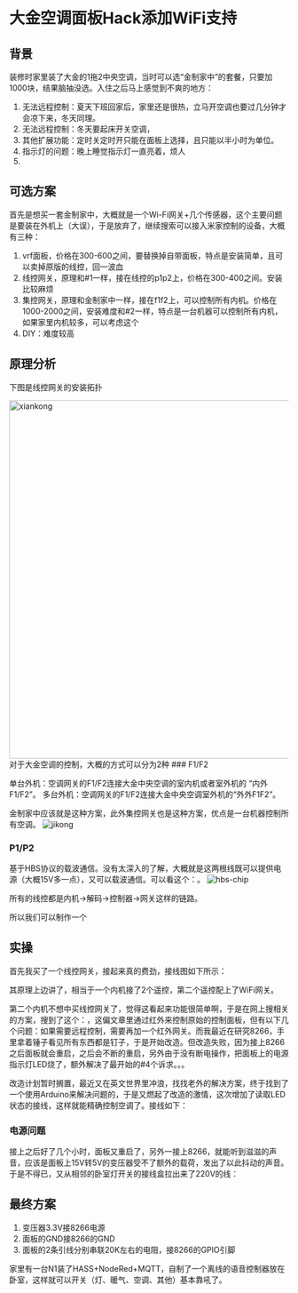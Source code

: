# 大金空调面板Hack添加WiFi支持

## 背景
装修时家里装了大金的1拖2中央空调，当时可以选“金制家中”的套餐，只要加1000块，结果脑抽没选。入住之后马上感觉到不爽的地方：
1. 无法远程控制：夏天下班回家后，家里还是很热，立马开空调也要过几分钟才会凉下来，冬天同理。
2. 无法远程控制：冬天要起床开关空调，
3. 其他扩展功能：定时关定时开只能在面板上选择，且只能以半小时为单位。
4. 指示灯的问题：晚上睡觉指示灯一直亮着，烦人
5. 

## 可选方案
首先是想买一套金制家中，大概就是一个Wi-Fi网关+几个传感器，这个主要问题是要装在外机上（大误），于是放弃了，继续搜索可以接入米家控制的设备，大概有三种：
1. vrf面板，价格在300-600之间，要替换掉自带面板，特点是安装简单，且可以卖掉原版的线控，回一波血
2. 线控网关，原理和#1一样，接在线控的p1p2上，价格在300-400之间。安装比较麻烦
3. 集控网关，原理和金制家中一样，接在f1f2上，可以控制所有内机。价格在1000-2000之间，安装难度和#2一样，特点是一台机器可以控制所有内机，如果家里内机较多，可以考虑这个
4. DIY：难度较高

## 原理分析

下图是线控网关的安装拓扑

<img width="645" alt="xiankong" src="https://user-images.githubusercontent.com/2712885/144000776-37a099fd-2056-4140-bc03-1bcf7cb4c0b5.png">
对于大金空调的控制，大概的方式可以分为2种
### F1/F2

单台外机：空调网关的F1/F2连接大金中央空调的室内机或者室外机的
        “内外F1/F2”。
多台外机：空调网关的F1/F2连接大金中央空调室外机的“外外F1F2”。

金制家中应该就是这种方案，此外集控网关也是这种方案，优点是一台机器控制所有空调。
![jikong](https://user-images.githubusercontent.com/2712885/144000705-39cbc944-6fdf-4b57-98e2-7dacc64d3f5c.jpg)


### P1/P2

基于HBS协议的载波通信。没有太深入的了解，大概就是这两根线既可以提供电源（大概15V多一点），又可以载波通信。可以看这个：。
![hbs-chip](https://user-images.githubusercontent.com/2712885/144000648-b6d5cf7c-6c57-4ea9-88b1-d5709a9bb5c8.png)

所有的线控都是内机->解码->控制器->网关这样的链路。

所以我们可以制作一个


## 实操

首先我买了一个线控网关，接起来真的费劲，接线图如下所示：

其原理上边讲了，相当于一个内机接了2个遥控，第二个遥控配上了WiFi网关。

第二个内机不想中买线控网关了，觉得这看起来功能很简单啊，于是在网上搜相关的方案，搜到了这个：，这偏文章里通过红外来控制原始的控制面板，但有以下几个问题：如果需要远程控制，需要再加一个红外网关。而我最近在研究8266，手里拿着锤子看见所有东西都是钉子，于是开始改造。但改造失败，因为接上8266之后面板就会重启，之后会不断的重启，另外由于没有断电操作，把面板上的电源指示灯LED烧了，额外解决了最开始的#4个诉求。。。

改造计划暂时搁置，最近又在英文世界里冲浪，找找老外的解决方案，终于找到了一个使用Arduino来解决问题的，于是又燃起了改造的激情，这次增加了读取LED状态的接线，这样就能精确控制空调了。接线如下：

### 电源问题

接上之后好了几个小时，面板又重启了，另外一接上8266，就能听到滋滋的声音，应该是面板上15V转5V的变压器受不了额外的载荷，发出了以此抖动的声音。于是不得已，又从相邻的卧室灯开关的接线盒拉出来了220V的线：


## 最终方案
1. 变压器3.3V接8266电源
2. 面板的GND接8266的GND
3. 面板的2条引线分别串联20K左右的电阻，接8266的GPIO引脚

家里有一台N1装了HASS+NodeRed+MQTT，自制了一个离线的语音控制器放在卧室，这样就可以开关（灯、暖气、空调、其他）基本靠吼了。


